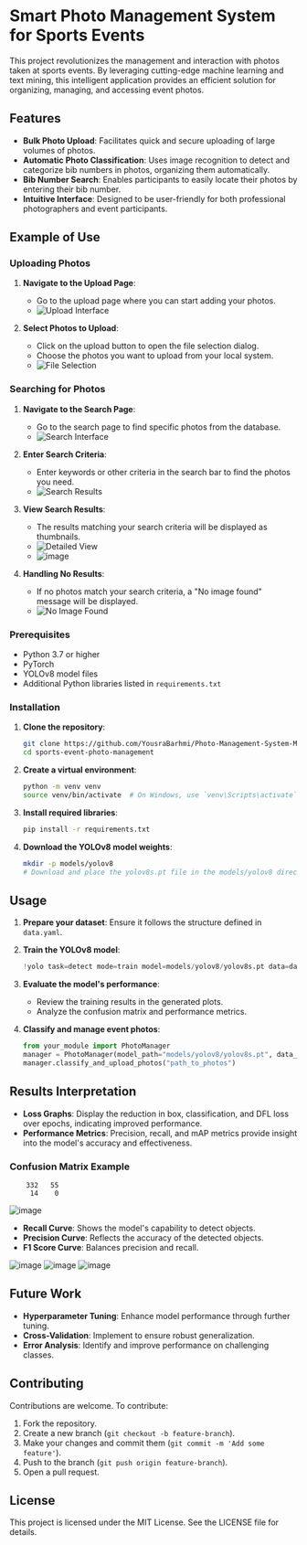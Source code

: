 # Smart Photo Management System for Sports Events

This project revolutionizes the management and interaction with photos taken at sports events. By leveraging cutting-edge machine learning and text mining, this intelligent application provides an efficient solution for organizing, managing, and accessing event photos.

## Features

* **Bulk Photo Upload**: Facilitates quick and secure uploading of large volumes of photos.
* **Automatic Photo Classification**: Uses image recognition to detect and categorize bib numbers in photos, organizing them automatically.
* **Bib Number Search**: Enables participants to easily locate their photos by entering their bib number.
* **Intuitive Interface**: Designed to be user-friendly for both professional photographers and event participants.

## Example of Use

### Uploading Photos

1. **Navigate to the Upload Page**:
   - Go to the upload page where you can start adding your photos.
   - ![Upload Interface](https://github.com/YousraBarhmi/Photo-Management-System-Marathon/assets/138295122/299ecf21-afca-401e-bc50-f232d17b02c2)

2. **Select Photos to Upload**:
   - Click on the upload button to open the file selection dialog.
   - Choose the photos you want to upload from your local system.
   - ![File Selection](https://github.com/YousraBarhmi/Photo-Management-System-Marathon/assets/138295122/e5b91f8b-e312-4cef-b133-da455f3b3c8e)

### Searching for Photos

1. **Navigate to the Search Page**:
   - Go to the search page to find specific photos from the database.
   - ![Search Interface](https://github.com/YousraBarhmi/Photo-Management-System-Marathon/assets/138295122/86deee1f-4237-44d4-91b9-7a49dbe676da)

2. **Enter Search Criteria**:
   - Enter keywords or other criteria in the search bar to find the photos you need.
   - ![Search Results](https://github.com/YousraBarhmi/Photo-Management-System-Marathon/assets/138295122/55ebdf06-a8d5-4806-86e7-72d068b6e2b0)

3. **View Search Results**:
   - The results matching your search criteria will be displayed as thumbnails.
   - ![Detailed View](https://github.com/YousraBarhmi/Photo-Management-System-Marathon/assets/138295122/9907309c-b4a2-460c-9a9d-41f32b441473)
   - ![image](https://github.com/YousraBarhmi/Photo-Management-System-Marathon/assets/138295122/c3c4ee5a-8513-4631-862d-4564dac7c707)

4. **Handling No Results**:
   - If no photos match your search criteria, a "No image found" message will be displayed.
   - ![No Image Found](https://github.com/YousraBarhmi/Photo-Management-System-Marathon/assets/138295122/ee6f0a0a-85f2-4811-919c-67411fa3e693)


### Prerequisites

* Python 3.7 or higher
* PyTorch
* YOLOv8 model files
* Additional Python libraries listed in `requirements.txt`

### Installation

1. **Clone the repository**:
    ```bash
    git clone https://github.com/YousraBarhmi/Photo-Management-System-Marathon.git
    cd sports-event-photo-management
    ```

2. **Create a virtual environment**:
    ```bash
    python -m venv venv
    source venv/bin/activate  # On Windows, use `venv\Scripts\activate`
    ```

3. **Install required libraries**:
    ```bash
    pip install -r requirements.txt
    ```

4. **Download the YOLOv8 model weights**:
    ```bash
    mkdir -p models/yolov8
    # Download and place the yolov8s.pt file in the models/yolov8 directory
    ```

## Usage

1. **Prepare your dataset**: Ensure it follows the structure defined in `data.yaml`.

2. **Train the YOLOv8 model**:
    ```python
    !yolo task=detect mode=train model=models/yolov8/yolov8s.pt data=data/data.yaml epochs=25 imgsz=800 plots=True
    ```

3. **Evaluate the model's performance**:
    - Review the training results in the generated plots.
    - Analyze the confusion matrix and performance metrics.

4. **Classify and manage event photos**:
    ```python
    from your_module import PhotoManager
    manager = PhotoManager(model_path="models/yolov8/yolov8s.pt", data_path="data/data.yaml")
    manager.classify_and_upload_photos("path_to_photos")
    ```

## Results Interpretation

* **Loss Graphs**: Display the reduction in box, classification, and DFL loss over epochs, indicating improved performance.
* **Performance Metrics**: Precision, recall, and mAP metrics provide insight into the model's accuracy and effectiveness.

### Confusion Matrix Example

```
    332   55
     14    0
```

![image](https://github.com/YousraBarhmi/Photo-Management-System-Marathon/assets/138295122/3f461a59-9d68-4f4e-ab7b-7d5712a3002c)

* **Recall Curve**: Shows the model's capability to detect objects.
* **Precision Curve**: Reflects the accuracy of the detected objects.
* **F1 Score Curve**: Balances precision and recall.

![image](https://github.com/YousraBarhmi/Photo-Management-System-Marathon/assets/138295122/1a32fff9-f933-499c-8238-974e10300fc9)  ![image](https://github.com/YousraBarhmi/Photo-Management-System-Marathon/assets/138295122/9ad9c0cc-c038-4869-a869-19480186072e)
   ![image](https://github.com/YousraBarhmi/Photo-Management-System-Marathon/assets/138295122/04a02812-6278-4e31-99d0-0a791c023b2f)
## Future Work

* **Hyperparameter Tuning**: Enhance model performance through further tuning.
* **Cross-Validation**: Implement to ensure robust generalization.
* **Error Analysis**: Identify and improve performance on challenging classes.

## Contributing

Contributions are welcome. To contribute:

1. Fork the repository.
2. Create a new branch (`git checkout -b feature-branch`).
3. Make your changes and commit them (`git commit -m 'Add some feature'`).
4. Push to the branch (`git push origin feature-branch`).
5. Open a pull request.

## License

This project is licensed under the MIT License. See the LICENSE file for details.
